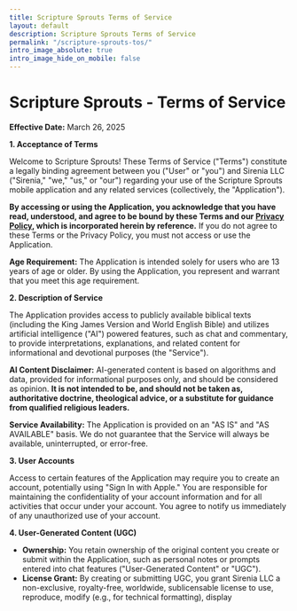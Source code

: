 ```yaml
---
title: Scripture Sprouts Terms of Service
layout: default
description: Scripture Sprouts Terms of Service
permalink: "/scripture-sprouts-tos/"
intro_image_absolute: true
intro_image_hide_on_mobile: false
---
```


# Scripture Sprouts - Terms of Service

**Effective Date:** March 26, 2025

**1. Acceptance of Terms**

Welcome to Scripture Sprouts! These Terms of Service ("Terms") constitute a legally binding agreement between you ("User" or "you") and Sirenia LLC ("Sirenia," "we," "us," or "our") regarding your use of the Scripture Sprouts mobile application and any related services (collectively, the "Application").

**By accessing or using the Application, you acknowledge that you have read, understood, and agree to be bound by these Terms and our [Privacy Policy](/scripture-sprouts-pp/), which is incorporated herein by reference.** If you do not agree to these Terms or the Privacy Policy, you must not access or use the Application.

**Age Requirement:** The Application is intended solely for users who are 13 years of age or older. By using the Application, you represent and warrant that you meet this age requirement.

**2. Description of Service**

The Application provides access to publicly available biblical texts (including the King James Version and World English Bible) and utilizes artificial intelligence ("AI") powered features, such as chat and commentary, to provide interpretations, explanations, and related content for informational and devotional purposes (the "Service").

**AI Content Disclaimer:** AI-generated content is based on algorithms and data, provided for informational purposes only, and should be considered as opinion. **It is not intended to be, and should not be taken as, authoritative doctrine, theological advice, or a substitute for guidance from qualified religious leaders.**

**Service Availability:** The Application is provided on an "AS IS" and "AS AVAILABLE" basis. We do not guarantee that the Service will always be available, uninterrupted, or error-free.

**3. User Accounts**

Access to certain features of the Application may require you to create an account, potentially using "Sign In with Apple." You are responsible for maintaining the confidentiality of your account information and for all activities that occur under your account. You agree to notify us immediately of any unauthorized use of your account.

**4. User-Generated Content (UGC)**

* **Ownership:** You retain ownership of the original content you create or submit within the Application, such as personal notes or prompts entered into chat features ("User-Generated Content" or "UGC").
* **License Grant:** By creating or submitting UGC, you grant Sirenia LLC a non-exclusive, royalty-free, worldwide, sublicensable license to use, reproduce, modify (e.g., for technical formatting), display